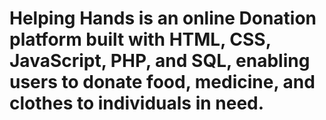 # Helping Hands is an online Donation platform built with HTML, CSS, JavaScript, PHP, and SQL, enabling users to donate food, medicine, and clothes to individuals in need. 
